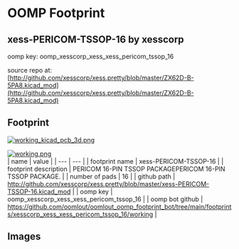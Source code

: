 # OOMP Footprint  
## xess-PERICOM-TSSOP-16  by xesscorp  
  
oomp key: oomp_xesscorp_xess_xess_pericom_tssop_16  
  
source repo at: [http://github.com/xesscorp/xess.pretty/blob/master/ZX62D-B-5PA8.kicad_mod](http://github.com/xesscorp/xess.pretty/blob/master/ZX62D-B-5PA8.kicad_mod)  
## Footprint  
  
[![working_kicad_pcb_3d.png](working_kicad_pcb_3d_600.png)](working_kicad_pcb_3d.png)  
  
[![working.png](working_600.png)](working.png)  
| name | value | 
| --- | --- | 
| footprint name | xess-PERICOM-TSSOP-16 | 
| footprint description | PERICOM 16-PIN TSSOP PACKAGEPERICOM 16-PIN TSSOP PACKAGE. | 
| number of pads | 16 | 
| github path | http://github.com/xesscorp/xess.pretty/blob/master/xess-PERICOM-TSSOP-16.kicad_mod | 
| oomp key | oomp_xesscorp_xess_xess_pericom_tssop_16 | 
| oomp bot github | https://github.com/oomlout/oomlout_oomp_footprint_bot/tree/main/footprints/xesscorp_xess_xess_pericom_tssop_16/working | 
## Images  
